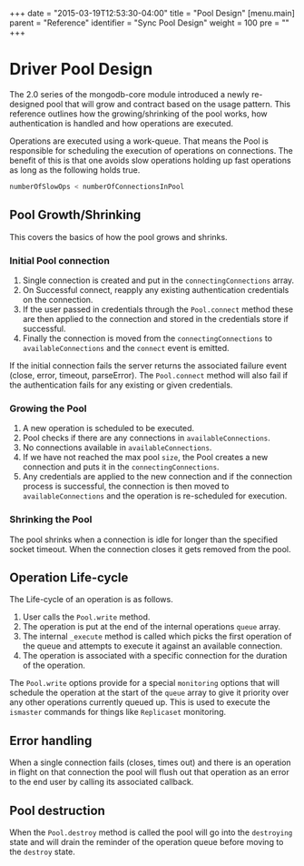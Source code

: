 +++
date = "2015-03-19T12:53:30-04:00"
title = "Pool Design"
[menu.main]
  parent = "Reference"
  identifier = "Sync Pool Design"
  weight = 100
  pre = "<i class='fa'></i>"
+++

# Driver Pool Design

The 2.0 series of the mongodb-core module introduced a newly re-designed pool that will grow and contract based on the usage pattern. This reference outlines how the growing/shrinking of the pool works, how authentication is handled and how operations are executed.

Operations are executed using a work-queue. That means the Pool is responsible for scheduling the execution of operations on connections. The benefit of this is that one avoids slow operations holding up fast operations as long as the following holds true.

```js
numberOfSlowOps < numberOfConnectionsInPool
```

## Pool Growth/Shrinking

This covers the basics of how the pool grows and shrinks.

### Initial Pool connection

1. Single connection is created and put in the `connectingConnections` array.
2. On Successful connect, reapply any existing authentication credentials on the connection.
3. If the user passed in credentials through the `Pool.connect` method these are then applied to the connection and stored in the credentials store if successful.
4. Finally the connection is moved from the `connectingConnections`
 to `availableConnections` and the `connect` event is emitted.

If the initial connection fails the server returns the associated failure event (close, error, timeout, parseError). The `Pool.connect` method will also fail if the authentication fails for any existing or given credentials.

### Growing the Pool

1. A new operation is scheduled to be executed.
2. Pool checks if there are any connections in `availableConnections`.
3. No connections available in `availableConnections`.
4. If we have not reached the max pool `size`, the Pool creates a new connection and puts it in the `connectingConnections`.
5. Any credentials are applied to the new connection and if the connection process is successful, the connection is then moved to `availableConnections` and the operation is re-scheduled for execution.

### Shrinking the Pool

The pool shrinks when a connection is idle for longer than the specified socket timeout. When the connection closes it gets removed from the pool.

## Operation Life-cycle

The Life-cycle of an operation is as follows.

1. User calls the `Pool.write` method.
2. The operation is put at the end of the internal operations `queue` array.
3. The internal `_execute` method is called which picks the first operation of the queue and attempts to execute it against an available connection.
4. The operation is associated with a specific connection for the duration of the operation.

The `Pool.write` options provide for a special `monitoring` options that will schedule the operation at the start of the `queue` array to give it priority over any other operations currently queued up. This is used to execute the `ismaster` commands for things like `Replicaset` monitoring.

## Error handling

When a single connection fails (closes, times out) and there is an operation in flight on that connection the pool will flush out that operation as an error to the end user by calling its associated callback.

## Pool destruction

When the `Pool.destroy` method is called the pool will go into the `destroying` state and will drain the reminder of the operation queue before moving to the `destroy` state.
